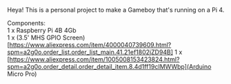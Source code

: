 Heya! This is a personal project to make a Gameboy that's running on a Pi 4. 

Components:  
1 x Raspberry Pi 4B 4Gb  
1 x (3.5' MHS GPIO Screen)[https://www.aliexpress.com/item/4000040739609.html?spm=a2g0o.order_list.order_list_main.41.21ef1802jZD94B]
1 x [https://www.aliexpress.com/item/1005008153423824.html?spm=a2g0o.order_detail.order_detail_item.8.4d1ff19cIMWWbp](Arduino Micro Pro)